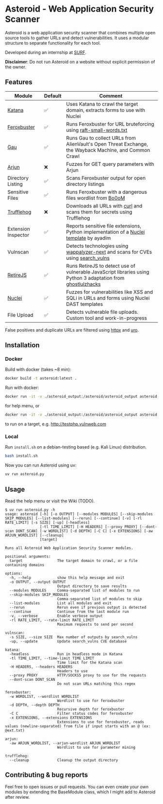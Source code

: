 # Asteroid - Web Application Security Scanner
Asteroid is a web application security scanner that combines multiple open source tools to gather URLs and detect vulnerabilities. It uses a modular structure to separate functionality for each tool.

Developed during an internship at [SURF](https://www.surf.nl/).

**Disclaimer**: Do not run Asteroid on a website without explicit permission of the owner.

## Features
| Module     | Default      | Comment |
| ------------- | ------------- | ------------- |
| [Katana](https://github.com/projectdiscovery/katana) | ✅ | Uses Katana to crawl the target domain, extracts forms to use with Nuclei |
| [Feroxbuster](https://github.com/epi052/feroxbuster) | ✅ | Runs Feroxbuster for URL bruteforcing using [raft-small-words.txt](https://github.com/danielmiessler/SecLists/blob/master/Discovery/Web-Content/raft-small-words.txt) |
| [Gau](https://github.com/lc/gau) | ✅ | Runs Gau to collect URLs from AlienVault's Open Threat Exchange, the Wayback Machine, and Common Crawl |
| [Arjun](https://github.com/s0md3v/Arjun) | ❌ | Fuzzes for GET query parameters with Arjun |
| Directory Listing | ✅ | Scans Feroxbuster output for open directory listings | 
| Sensitive Files | ✅ | Runs Feroxbuster with a dangerous files wordlist from [Bo0oM](https://github.com/Bo0oM/fuzz.txt) |
| [Trufflehog](https://github.com/trufflesecurity/trufflehog) | ❌ | Downloads all URLs with [curl](https://github.com/curl/curl) and scans them for secrets using Trufflehog |
| Extension Inspector | ✅ | Reports sensitive file extensions, Python implementation of a [Nuclei template](https://github.com/projectdiscovery/nuclei-templates/blob/main/file/url-analyse/url-extension-inspector.yaml) by ayadim |
| Vulnscan | ✅ | Detects technologies using [wappalyzer-next](https://github.com/s0md3v/wappalyzer-next) and scans for CVEs using [search_vulns](https://github.com/ra1nb0rn/search_vulns)|
| [RetireJS](https://github.com/retirejs/retire.js/) | ✅ | Runs RetireJS to detect use of vulnerable JavaScript libraries using Python 3 adaptation from [ghostlulzhacks](https://github.com/ghostlulzhacks/RetireJs) |
| [Nuclei](https://github.com/projectdiscovery/nuclei) | ✅ | Fuzzes for vulnerabilities like XSS and SQLi in URLs and forms using Nuclei DAST templates | 
| File Upload | ✅ | Detects vulnerable file uploads. Custom tool and work-in-progress |

False positives and duplicate URLs are filtered using [httpx](https://github.com/projectdiscovery/httpx) and [uro](https://github.com/s0md3v/uro).
## Installation
### Docker
Build with docker (takes ~8 min):
```bash
docker build -t asteroid:latest .
```

Run with docker:
```bash
docker run -it -v ./asteroid_output:/asteroid/asteroid_output asteroid -h
```
for help menu, or
```bash
docker run -it -v ./asteroid_output:/asteroid/asteroid_output asteroid http://testphp.vulnweb.com
```
to run on a target, e.g. http://testphp.vulnweb.com
### Local
Run `install.sh` on a debian-testing based (e.g. Kali Linux) distribution.
```bash
bash install.sh
```
Now you can run Asteroid using uv:
```bash
uv run asteroid.py
```
## Usage
Read the help menu or visit the Wiki (TODO).
```
$ uv run asteroid.py -h
usage: asteroid [-h] [-o OUTPUT] [--modules MODULES] [--skip-modules SKIP_MODULES] [--list-modules] [--rerun] [--continue] [-v] [-rl RATE_LIMIT] [-s SIZE] [-up] [-headless]
                [-tl TIME_LIMIT] [-H HEADERS] [--proxy PROXY] [--dont-scan DONT_SCAN] [-w WORDLIST] [-d DEPTH] [-C C] [-x EXTENSIONS] [-aw ARJUN_WORDLIST] [--cleanup]
                [target]

Runs all Asteroid Web Application Security Scanner modules.

positional arguments:
  target                The target domain to crawl, or a file containing domains

options:
  -h, --help            show this help message and exit
  -o OUTPUT, --output OUTPUT
                        Output directory to save results
  --modules MODULES     Comma-separated list of modules to run
  --skip-modules SKIP_MODULES
                        Comma-separated list of modules to skip
  --list-modules        List all modules and exit
  --rerun               Rerun even if previous output is detected
  --continue            Continue from the last module run
  -v, --verbose         Enable verbose output
  -rl RATE_LIMIT, --rate-limit RATE_LIMIT
                        Maximum requests to send per second

vulnscan:
  -s SIZE, --size SIZE  Max number of outputs by search_vulns
  -up, --update         Update search_vulns CVE database

katana:
  -headless             Run in headless mode in Katana
  -tl TIME_LIMIT, --time-limit TIME_LIMIT
                        Time limit for the Katana scan
  -H HEADERS, --headers HEADERS
                        Headers to use
  --proxy PROXY         HTTP/SOCKS5 proxy to use for the requests
  --dont-scan DONT_SCAN
                        Do not scan URLs matching this regex

feroxbuster:
  -w WORDLIST, --wordlist WORDLIST
                        Wordlist to use for feroxbuster
  -d DEPTH, --depth DEPTH
                        Recursive depth for feroxbuster
  -C C                  Filter status codes for feroxbuster
  -x EXTENSIONS, --extensions EXTENSIONS
                        Extensions to use for feroxbuster, reads values (newline-separated) from file if input starts with an @ (ex: @ext.txt)

arjun:
  -aw ARJUN_WORDLIST, --arjun-wordlist ARJUN_WORDLIST
                        Wordlist to use for parameter mining

trufflehog:
  --cleanup             Cleanup the output directory
```

## Contributing & bug reports
Feel free to open issues or pull requests. You can even create your own modules by extending the BaseModule class, which I might add to Asteroid after review.
